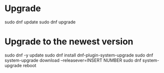 # Upgrade

sudo dnf update
sudo dnf upgrade

# Upgrade to the newest version

sudo dnf -y update
sudo dnf install dnf-plugin-system-upgrade
sudo dnf system-upgrade download –releasever=INSERT NUMBER
sudo dnf system-upgrade reboot
